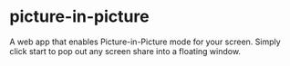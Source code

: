 # picture-in-picture
A web app that enables Picture-in-Picture mode for your screen. Simply click start to pop out any screen share into a floating window.
